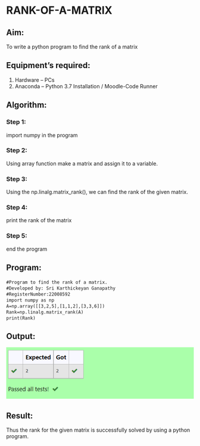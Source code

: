 # RANK-OF-A-MATRIX
## Aim:
To write a python program to find the rank of a matrix
## Equipment’s required:
1. 	Hardware – PCs
2. 	Anaconda – Python 3.7 Installation / Moodle-Code Runner
## Algorithm:
### Step 1: 
import numpy in the program
### Step 2: 
Using array function make a matrix and assign it to a variable.
### Step 3: 
Using the np.linalg.matrix_rank(), we can find the rank of the given matrix.
### Step 4:
print the rank of the matrix
### Step 5:
end the program
 
## Program:
```
#Program to find the rank of a matrix.
#Developed by: Sri Karthickeyan Ganapathy
#RegisterNumber:22008592
import numpy as np
A=np.array([[3,2,5],[1,1,2],[3,3,6]])
Rank=np.linalg.matrix_rank(A)
print(Rank)
```
## Output:
![output](op1.png)
## Result:
Thus the rank for the given matrix is successfully solved by  using a python program.

